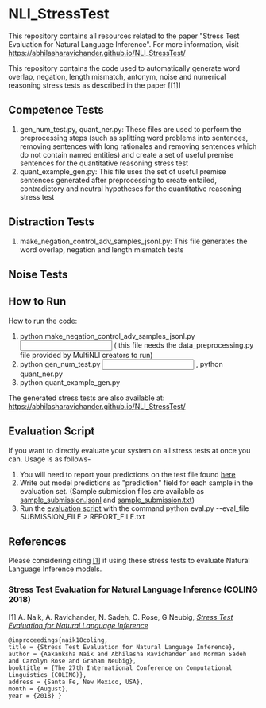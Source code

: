 # NLI_StressTest

This repository contains all resources related to the paper "Stress Test Evaluation for Natural Language Inference". For more information, visit https://abhilasharavichander.github.io/NLI_StressTest/

This repository contains the code used to automatically generate word overlap, negation, length mismatch, antonym, noise and numerical reasoning stress tests as described in the paper [[1]]

## Competence Tests
1. gen_num_test.py, quant_ner.py: These files are used to perform the preprocessing steps (such as splitting word problems into sentences, removing sentences with long rationales and removing sentences which do not contain named entities) and create a set of useful premise sentences for the quantitative reasoning stress test
2. quant_example_gen.py: This file uses the set of useful premise sentences generated after preprocessing to create entailed, contradictory and neutral hypotheses for the quantitative reasoning stress test

## Distraction Tests
1. make_negation_control_adv_samples_jsonl.py: This file generates the word overlap, negation and length mismatch tests

## Noise Tests

## How to Run

How to run the code:
1. python make_negation_control_adv_samples_jsonl.py <sentence to be appended> <input file> <output file> ( this file needs the data_preprocessing.py file provided by MultiNLI creators to run)
2. python gen_num_test.py <input file> <output file>, python quant_ner.py
3. python quant_example_gen.py

The generated stress tests are also available at: https://abhilasharavichander.github.io/NLI_StressTest/

## Evaluation Script
If you want to directly evaluate your system on all stress tests at once you can. 
 Usage is as follows-
1. You will need to report your predictions on the test file found [here](https://drive.google.com/file/d/1Gw3YgA63rFMqAEpzDtO0PKFJ3WsHPQ5d/view?usp=sharing)
2. Write out model predictions as "prediction" field for each sample in the evaluation set. (Sample submission files are available as [sample_submission.jsonl](https://drive.google.com/file/d/18r2lb0sU_YmOZ1mRjHdtyFhsfADD4Qje/view?usp=sharing) and [sample_submission.txt](https://drive.google.com/file/d/14MbtSB-G6RZ87hJNX9AS3I5cVSfz7PDh/view?usp=sharing))
3. Run the [evaluation script](https://github.com/AbhilashaRavichander/NLI_StressTest/blob/master/eval.py) with the command
	python eval.py --eval_file SUBMISSION_FILE > REPORT_FILE.txt

## References

Please considering citing [[1]](https://arxiv.org/abs/1806.00692) if using these stress tests to evaluate Natural Language Inference models.

### Stress Test Evaluation for Natural Language Inference (COLING 2018)

[1] A. Naik, A. Ravichander, N. Sadeh, C. Rose, G.Neubig, [*Stress Test Evaluation for Natural Language Inference*](https://arxiv.org/abs/1806.00692)

```
@inproceedings{naik18coling, 
title = {Stress Test Evaluation for Natural Language Inference},
author = {Aakanksha Naik and Abhilasha Ravichander and Norman Sadeh and Carolyn Rose and Graham Neubig}, 
booktitle = {The 27th International Conference on Computational Linguistics (COLING)}, 
address = {Santa Fe, New Mexico, USA},
month = {August},
year = {2018} }
